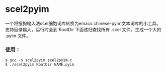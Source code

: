 # scel2pyim
一个将搜狗输入法scel细胞词库转换为emacs chinese-pyim文本词库的小工具。
支持目录输入，运行时会到 RootDir 下面递归查找所有 .scel 文件，生成一个大的 .pyim 文件。
### 使用：
	$ gcc -o scel2pyim scel2pyim.c
	$ ./scel2pyim RootDir NAME.pyim

